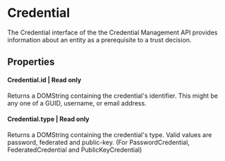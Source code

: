 # Credential 
The Credential interface of the the Credential Management API provides information about an entity as a prerequisite to a trust decision.

## Properties
#### Credential.id | Read only
Returns a DOMString containing the credential's identifier. This might be any one of a GUID, username, or email address.
#### Credential.type | Read only
Returns a DOMString containing the credential's type. Valid values are password, federated and public-key. (For PasswordCredential, FederatedCredential and PublicKeyCredential)